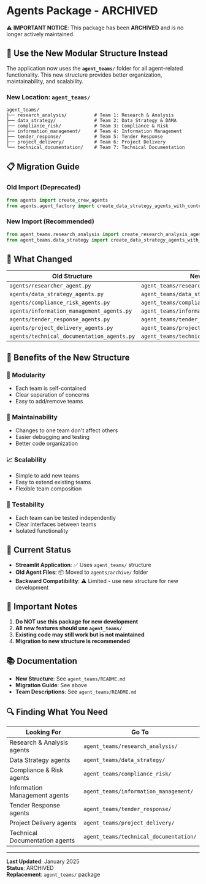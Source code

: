 # Agents Package - ARCHIVED

⚠️ **IMPORTANT NOTICE**: This package has been **ARCHIVED** and is no longer actively maintained.

## 🚀 **Use the New Modular Structure Instead**

The application now uses the **`agent_teams/`** folder for all agent-related functionality. This new structure provides better organization, maintainability, and scalability.

### **New Location**: `agent_teams/`

```
agent_teams/
├── research_analysis/          # Team 1: Research & Analysis
├── data_strategy/              # Team 2: Data Strategy & DAMA
├── compliance_risk/            # Team 3: Compliance & Risk
├── information_management/     # Team 4: Information Management
├── tender_response/            # Team 5: Tender Response
├── project_delivery/           # Team 6: Project Delivery
└── technical_documentation/    # Team 7: Technical Documentation
```

## 📋 **Migration Guide**

### **Old Import (Deprecated)**
```python
from agents import create_crew_agents
from agents.agent_factory import create_data_strategy_agents_with_context
```

### **New Import (Recommended)**
```python
from agent_teams.research_analysis import create_research_analysis_agents_with_context
from agent_teams.data_strategy import create_data_strategy_agents_with_context
```

## 🔄 **What Changed**

| Old Structure | New Structure |
|---------------|---------------|
| `agents/researcher_agent.py` | `agent_teams/research_analysis/agents.py` |
| `agents/data_strategy_agents.py` | `agent_teams/data_strategy/agents.py` |
| `agents/compliance_risk_agents.py` | `agent_teams/compliance_risk/agents.py` |
| `agents/information_management_agents.py` | `agent_teams/information_management/agents.py` |
| `agents/tender_response_agents.py` | `agent_teams/tender_response/agents.py` |
| `agents/project_delivery_agents.py` | `agent_teams/project_delivery/agents.py` |
| `agents/technical_documentation_agents.py` | `agent_teams/technical_documentation/agents.py` |

## 🎯 **Benefits of the New Structure**

### **🧹 Modularity**
- Each team is self-contained
- Clear separation of concerns
- Easy to add/remove teams

### **🔧 Maintainability**
- Changes to one team don't affect others
- Easier debugging and testing
- Better code organization

### **📈 Scalability**
- Simple to add new teams
- Easy to extend existing teams
- Flexible team composition

### **🧪 Testability**
- Each team can be tested independently
- Clear interfaces between teams
- Isolated functionality

## 📁 **Current Status**

- **Streamlit Application**: ✅ Uses `agent_teams/` structure
- **Old Agent Files**: 📦 Moved to `agents/archive/` folder
- **Backward Compatibility**: ⚠️ Limited - use new structure for new development

## 🚨 **Important Notes**

1. **Do NOT use this package for new development**
2. **All new features should use `agent_teams/`**
3. **Existing code may still work but is not maintained**
4. **Migration to new structure is recommended**

## 📚 **Documentation**

- **New Structure**: See `agent_teams/README.md`
- **Migration Guide**: See above
- **Team Descriptions**: See `agent_teams/README.md`

## 🔍 **Finding What You Need**

| Looking For | Go To |
|-------------|-------|
| Research & Analysis agents | `agent_teams/research_analysis/` |
| Data Strategy agents | `agent_teams/data_strategy/` |
| Compliance & Risk agents | `agent_teams/compliance_risk/` |
| Information Management agents | `agent_teams/information_management/` |
| Tender Response agents | `agent_teams/tender_response/` |
| Project Delivery agents | `agent_teams/project_delivery/` |
| Technical Documentation agents | `agent_teams/technical_documentation/` |

---

**Last Updated**: January 2025  
**Status**: ARCHIVED  
**Replacement**: `agent_teams/` package
